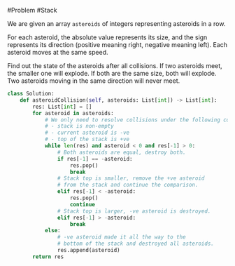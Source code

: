 #Problem 
#Stack

We are given an array `asteroids` of integers representing asteroids in a row.

For each asteroid, the absolute value represents its size, and the sign represents its direction (positive meaning right, negative meaning left). Each asteroid moves at the same speed.

Find out the state of the asteroids after all collisions. If two asteroids meet, the smaller one will explode. If both are the same size, both will explode. Two asteroids moving in the same direction will never meet.

```python
class Solution:
    def asteroidCollision(self, asteroids: List[int]) -> List[int]:
        res: List[int] = []
        for asteroid in asteroids:
            # We only need to resolve collisions under the following conditions:
            # - stack is non-empty
            # - current asteroid is -ve
            # - top of the stack is +ve
            while len(res) and asteroid < 0 and res[-1] > 0:
                # Both asteroids are equal, destroy both.
                if res[-1] == -asteroid: 
                    res.pop()
                    break
                # Stack top is smaller, remove the +ve asteroid 
                # from the stack and continue the comparison.
                elif res[-1] < -asteroid:
                    res.pop()
                    continue
                # Stack top is larger, -ve asteroid is destroyed.
                elif res[-1] > -asteroid:
                    break
            else:
                # -ve asteroid made it all the way to the 
                # bottom of the stack and destroyed all asteroids.
                res.append(asteroid)
        return res
```